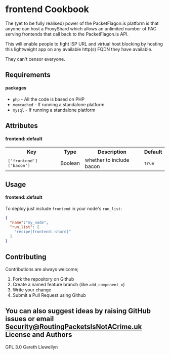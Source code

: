 frontend Cookbook
=================
The (yet to be fully realised) power of the PacketFlagon.is platform is that anyone can host a ProxyShard which allows an unlimited number of PAC serving frontends that call back to the PacketFlagon.is API.

This will enable people to fight ISP URL and virtual host blocking by hosting this lightweight app on any available http(s) FQDN they have available.

They can't censor everyone.

Requirements
------------

#### packages
- `php` - All the code is based on PHP
- `memcached` - If running a standalone platform
- `mysql` - If running a standalone platform

Attributes
----------

#### frontend::default
<table>
  <tr>
    <th>Key</th>
    <th>Type</th>
    <th>Description</th>
    <th>Default</th>
  </tr>
  <tr>
    <td><tt>['frontend']['bacon']</tt></td>
    <td>Boolean</td>
    <td>whether to include bacon</td>
    <td><tt>true</tt></td>
  </tr>
</table>

Usage
-----
#### frontend::default
To deploy just include `frontend` in your node's `run_list`:

```json
{
  "name":"my_node",
  "run_list": [
    "recipe[frontend::shard]"
  ]
}
```

Contributing
------------
Contributions are always welcome;

1. Fork the repository on Github
2. Create a named feature branch (like `add_component_x`)
3. Write your change
4. Submit a Pull Request using Github

You can also suggest ideas by raising GitHub issues or email Security@RoutingPacketsIsNotACrime.uk
License and Authors
-------------------
GPL 3.0
Gareth Llewellyn
